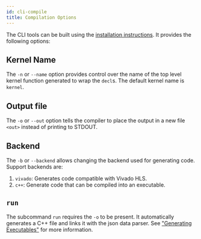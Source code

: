 ```yaml
---
id: cli-compile
title: Compilation Options
---
```


The CLI tools can be built using the [installation instructions](install.md#use-it).
It provides the following options:

## Kernel Name

The `-n` or `--name` option provides control over the name of the top level
kernel function generated to wrap the `decl`s. The default kernel name is
`kernel`.

## Output file

The `-o` or `--out` option tells the compiler to place the output in a new
file `<out>` instead of printing to STDOUT.

## Backend

The `-b` or `--backend` allows changing the backend used for generating code.
Support backends are:

1. `vivado`: Generates code compatible with Vivado HLS.
2. `c++`: Generate code that can be compiled into an executable.

## `run`

The subcommand `run` requires the `-o` to be present. It automatically generates
a C++ file and links it with the json data parser. See ["Generating
Executables"](cpp-runnable.md) for more information.
